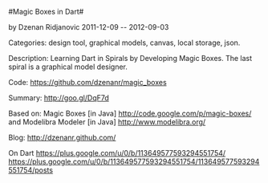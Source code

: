 
#Magic Boxes in Dart#

by Dzenan Ridjanovic
2011-12-09 -- 2012-09-03

Categories: design tool, graphical models, canvas, local storage, json.

Description: Learning Dart in Spirals by Developing Magic Boxes.
The last spiral is a graphical model designer.

Code:
https://github.com/dzenanr/magic_boxes

Summary:
http://goo.gl/DqF7d

Based on:
Magic Boxes [in Java]
http://code.google.com/p/magic-boxes/
and
Modelibra Modeler [in Java]
http://www.modelibra.org/

Blog:
http://dzenanr.github.com/

On Dart
https://plus.google.com/u/0/b/113649577593294551754/
https://plus.google.com/u/0/b/113649577593294551754/113649577593294551754/posts

